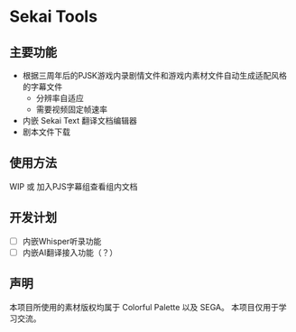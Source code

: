 # Sekai Tools

## 主要功能

- 根据三周年后的PJSK游戏内录剧情文件和游戏内素材文件自动生成适配风格的字幕文件
    - 分辨率自适应
    - 需要视频固定帧速率
- 内嵌 Sekai Text 翻译文档编辑器
- 剧本文件下载

## 使用方法
WIP 或 加入PJS字幕组查看组内文档


## 开发计划

- [ ] 内嵌Whisper听录功能
- [ ] 内嵌AI翻译接入功能（？）

## 声明

本项目所使用的素材版权均属于 Colorful Palette 以及 SEGA。
本项目仅用于学习交流。
